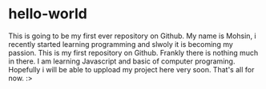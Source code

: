 # hello-world
This is going to be my first ever repository on Github. 
My name is Mohsin, i recently started learning programming and slwoly it is becoming my passion.
This is my first repository on Github. Frankly there is nothing much in there. 
I am learning Javascript and basic of computer programing. Hopefully i will be able to uppload my project here very soon. 
That's all for now. 
:> 
